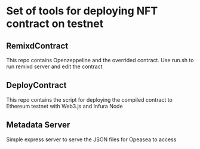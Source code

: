# Set of tools for deploying NFT contract on testnet
## RemixdContract
This repo contains Openzeppeline and the overrided contract. Use run.sh to run remixd server and edit the contract

## DeployContract
This repo contains the script for deploying the compiled contract to Ethereum testnet with Web3.js and Infura Node

## Metadata Server
Simple express server to serve the JSON files for Opeasea to access